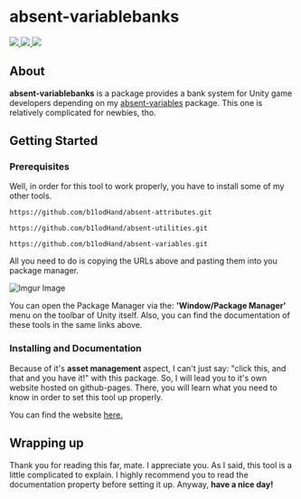 # absent-variablebanks

<a href="https://github.com/b1lodHand"><img src="https://img.shields.io/badge/github-%23121011.svg?style=for-the-badge&logo=github&logoColor=white" /> </a>
<a href="https://www.youtube.com/channel/UCJ6e4ooQWudmDiPUO4RExtw"><img src="https://img.shields.io/badge/YouTube-%23FF0000.svg?style=for-the-badge&logo=YouTube&logoColor=white" /> </a>
<a href="https://patreon.com/absencee_"><img src="https://img.shields.io/badge/Patreon-F96854?style=for-the-badge&logo=patreon&logoColor=white" /> </a>

## About

**absent-variablebanks** is a package provides a bank system for Unity game developers depending on my [absent-variables](https://github.com/b1lodHand/absent-variables.git) package. This one is relatively complicated for newbies, tho.

## Getting Started

### Prerequisites

Well, in order for this tool to work properly, you have to install some of my other tools.

```
https://github.com/b1lodHand/absent-attributes.git
```
```
https://github.com/b1lodHand/absent-utilities.git
```
```
https://github.com/b1lodHand/absent-variables.git
```

All you need to do is copying the URLs above and pasting them into you package manager.

![Imgur Image](https://imgur.com/cX3OF72.png)

You can open the Package Manager via the: **'Window/Package Manager'** menu on the toolbar of Unity itself. Also, you can find the documentation of these tools in the same links above.

### Installing and Documentation

Because of it's **asset management** aspect, I can't just say: "click this, and that and you have it!" with this package. So, I will lead you to it's own website hosted on github-pages. There, you will learn what you need to know in order to set this tool up properly.

You can find the website [here.](...)

## Wrapping up

Thank you for reading this far, mate. I appreciate you. As I said, this tool is a little complicated to explain. I highly recommend you to read the documentation property before setting it up. Anyway, **have a nice day!**
